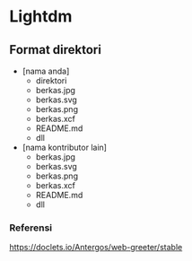 # Lightdm

## Format direktori
- [nama anda]
	- direktori
	- berkas.jpg
	- berkas.svg
	- berkas.png
	- berkas.xcf
	- README.md
	- dll
- [nama kontributor lain]
	- berkas.jpg
	- berkas.svg
	- berkas.png
	- berkas.xcf
	- README.md
	- dll

### Referensi
https://doclets.io/Antergos/web-greeter/stable
